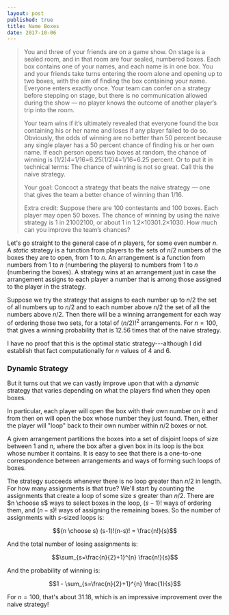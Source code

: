 ```yaml
---
layout: post
published: true
title: Name Boxes
date: 2017-10-06
---
```


>You and three of your friends are on a game show. On stage is a sealed room, and in that room are four sealed, numbered boxes. Each box contains one of your names, and each name is in one box. You and your friends take turns entering the room alone and opening up to two boxes, with the aim of finding the box containing your name. Everyone enters exactly once. Your team can confer on a strategy before stepping on stage, but there is no communication allowed during the show — no player knows the outcome of another player’s trip into the room.
>
>Your team wins if it’s ultimately revealed that everyone found the box containing his or her name and loses if any player failed to do so. Obviously, the odds of winning are no better than 50 percent because any single player has a 50 percent chance of finding his or her own name. If each person opens two boxes at random, the chance of winning is (1/2)4=1/16=6.25(1/2)4=1/16=6.25 percent. Or to put it in technical terms: The chance of winning is not so great. Call this the naive strategy.
>
>Your goal: Concoct a strategy that beats the naive strategy — one that gives the team a better chance of winning than 1/16.
>
>Extra credit: Suppose there are 100 contestants and 100 boxes. Each player may open 50 boxes. The chance of winning by using the naive strategy is 1 in 21002100, or about 1 in 1.2×10301.2×1030. How much can you improve the team’s chances?

<!--more-->

Let's go straight to the general case of $n$ players, for some even number $n$.  A _static_ strategy is a function from players to the sets of $n/2$ numbers of the boxes they are to open, from $1$ to $n$. An arrangement is a function from numbers from $1$ to $n$ (numbering the players) to numbers from $1$ to $n$ (numbering the boxes). A strategy wins at an arrangement just in case the arrangement assigns to each player a number that is among those assigned to the player in the strategy.  

Suppose we try the strategy that assigns to each number up to $n/2$ the set of all numbers up to $n/2$ and to each number above $n/2$ the set of all the numbers above $n/2$. Then there will be a winning arrangement for each way of ordering those two sets, for a total of $(n/2)!^2$ arrangements.  For $n=100$, that gives a winning probability that is $12.56$ times that of the naive strategy.

I have no proof that this is the optimal static strategy---although I did establish that fact computationally for $n$ values of $4$ and $6$.

### Dynamic Strategy 

But it turns out that we can vastly improve upon that with a _dynamic_ strategy that varies depending on what the players find when they open boxes.

In particular, each player will open the box with their own number on it and from then on will open the box whose number they just found. Then, either the player will "loop" back to their own number within $n/2$ boxes or not.

A given arrangement partitions the boxes into a set of disjoint loops of size between $1$ and $n$, where the box after a given box in its loop is the box whose number it contains.  It is easy to see that there is a one-to-one correspondence between arrangements and ways of forming such loops of boxes. 

The strategy succeeds whenever there is no loop greater than $n/2$ in length. For how many assignments is that true? We'll start by counting the assignments that create a loop of some size $s$ greater than $n/2$. There are $n \choose s$ ways to select boxes in the loop, $(s-1)!$ ways of ordering them, and $(n-s)!$ ways of assigning the remaining boxes. So the number of assignments with $s$-sized loops is:

$${n \choose s} (s-1)!(n-s)! = \frac{n!}{s}$$

And the total number of losing assignments is:

$$\sum_{s=\frac{n}{2}+1}^{n} \frac{n!}{s}$$

And the probability of winning is:

$$1 - \sum_{s=\frac{n}{2}+1}^{n} \frac{1}{s}$$

For $n=100$, that's about $31.18%$, which is an impressive improvement over the naive strategy!

<br>
